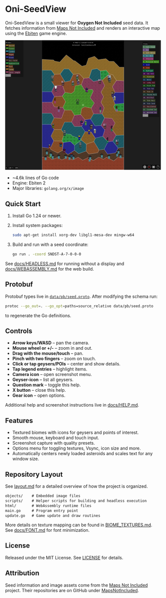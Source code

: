 # Oni-SeedView

Oni-SeedView is a small viewer for **Oxygen Not Included** seed data. It fetches information from [Maps Not Included](https://mapsnotincluded.org) and renders an interactive map using the [Ebiten](https://ebiten.org/) game engine.

![Screenshot](screenshot.png)

- ~4.6k lines of Go code
- Engine: Ebiten 2
- Major libraries: `golang.org/x/image`

## Quick Start

1. Install Go 1.24 or newer.
2. Install system packages:

   ```bash
   sudo apt-get install xorg-dev libgl1-mesa-dev mingw-w64
   ```

3. Build and run with a seed coordinate:

   ```bash
   go run . -coord SNDST-A-7-0-0-0
   ```

See [docs/HEADLESS.md](docs/HEADLESS.md) for running without a display and [docs/WEBASSEMBLY.md](docs/WEBASSEMBLY.md) for the web build.

## Protobuf

Protobuf types live in [`data/pb/seed.proto`](data/pb/seed.proto). After modifying the
schema run:

```bash
protoc --go_out=. --go_opt=paths=source_relative data/pb/seed.proto
```

to regenerate the Go definitions.

## Controls

- **Arrow keys/WASD** – pan the camera.
- **Mouse wheel or +/-** – zoom in and out.
- **Drag with the mouse/touch** – pan.
- **Pinch with two fingers** – zoom on touch.
- **Click or tap geysers/POIs** – center and show details.
- **Tap legend entries** – highlight items.
- **Camera icon** – open screenshot menu.
- **Geyser-icon** – list all geysers.
- **Question mark** – toggle this help.
- **X button** – close this help.
- **Gear icon** – open options.

Additional help and screenshot instructions live in [docs/HELP.md](docs/HELP.md).

## Features

- Textured biomes with icons for geysers and points of interest.
- Smooth mouse, keyboard and touch input.
- Screenshot capture with quality presets.
- Options menu for toggling textures, Vsync, icon size and more.
- Automatically centers newly loaded asteroids and scales text for any window size.

## Repository Layout

See [layout.md](layout.md) for a detailed overview of how the project is organized.

```
objects/    # Embedded image files
scripts/    # Helper scripts for building and headless execution
html/       # WebAssembly runtime files
main.go     # Program entry point
update.go   # Game update and draw routines
```

More details on texture mapping can be found in [BIOME_TEXTURES.md](BIOME_TEXTURES.md).
See [docs/FONT.md](docs/FONT.md) for font minimization.

## License

Released under the MIT License. See [LICENSE](LICENSE) for details.

## Attribution

Seed information and image assets come from the [Maps Not Included](https://mapsnotincluded.org) project. Their repositories are on GitHub under [MapsNotIncluded](https://github.com/MapsNotIncluded).
